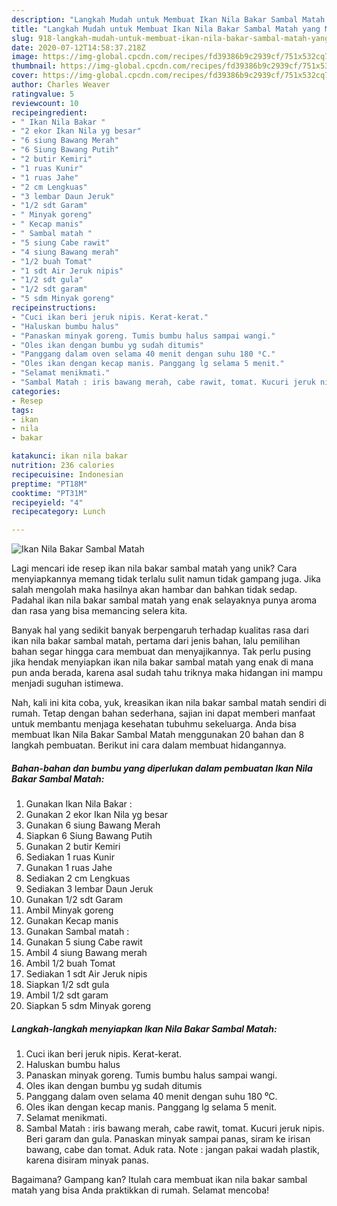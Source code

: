 ```yaml
---
description: "Langkah Mudah untuk Membuat Ikan Nila Bakar Sambal Matah yang Menggugah Selera"
title: "Langkah Mudah untuk Membuat Ikan Nila Bakar Sambal Matah yang Menggugah Selera"
slug: 918-langkah-mudah-untuk-membuat-ikan-nila-bakar-sambal-matah-yang-menggugah-selera
date: 2020-07-12T14:58:37.218Z
image: https://img-global.cpcdn.com/recipes/fd39386b9c2939cf/751x532cq70/ikan-nila-bakar-sambal-matah-foto-resep-utama.jpg
thumbnail: https://img-global.cpcdn.com/recipes/fd39386b9c2939cf/751x532cq70/ikan-nila-bakar-sambal-matah-foto-resep-utama.jpg
cover: https://img-global.cpcdn.com/recipes/fd39386b9c2939cf/751x532cq70/ikan-nila-bakar-sambal-matah-foto-resep-utama.jpg
author: Charles Weaver
ratingvalue: 5
reviewcount: 10
recipeingredient:
- " Ikan Nila Bakar "
- "2 ekor Ikan Nila yg besar"
- "6 siung Bawang Merah"
- "6 Siung Bawang Putih"
- "2 butir Kemiri"
- "1 ruas Kunir"
- "1 ruas Jahe"
- "2 cm Lengkuas"
- "3 lembar Daun Jeruk"
- "1/2 sdt Garam"
- " Minyak goreng"
- " Kecap manis"
- " Sambal matah "
- "5 siung Cabe rawit"
- "4 siung Bawang merah"
- "1/2 buah Tomat"
- "1 sdt Air Jeruk nipis"
- "1/2 sdt gula"
- "1/2 sdt garam"
- "5 sdm Minyak goreng"
recipeinstructions:
- "Cuci ikan beri jeruk nipis. Kerat-kerat."
- "Haluskan bumbu halus"
- "Panaskan minyak goreng. Tumis bumbu halus sampai wangi."
- "Oles ikan dengan bumbu yg sudah ditumis"
- "Panggang dalam oven selama 40 menit dengan suhu 180 ⁰C."
- "Oles ikan dengan kecap manis. Panggang lg selama 5 menit."
- "Selamat menikmati."
- "Sambal Matah : iris bawang merah, cabe rawit, tomat. Kucuri jeruk nipis. Beri garam dan gula. Panaskan minyak sampai panas, siram ke irisan bawang, cabe dan tomat. Aduk rata. Note : jangan pakai wadah plastik, karena disiram minyak panas."
categories:
- Resep
tags:
- ikan
- nila
- bakar

katakunci: ikan nila bakar 
nutrition: 236 calories
recipecuisine: Indonesian
preptime: "PT18M"
cooktime: "PT31M"
recipeyield: "4"
recipecategory: Lunch

---
```



![Ikan Nila Bakar Sambal Matah](https://img-global.cpcdn.com/recipes/fd39386b9c2939cf/751x532cq70/ikan-nila-bakar-sambal-matah-foto-resep-utama.jpg)

Lagi mencari ide resep ikan nila bakar sambal matah yang unik? Cara menyiapkannya memang tidak terlalu sulit namun tidak gampang juga. Jika salah mengolah maka hasilnya akan hambar dan bahkan tidak sedap. Padahal ikan nila bakar sambal matah yang enak selayaknya punya aroma dan rasa yang bisa memancing selera kita.



Banyak hal yang sedikit banyak berpengaruh terhadap kualitas rasa dari ikan nila bakar sambal matah, pertama dari jenis bahan, lalu pemilihan bahan segar hingga cara membuat dan menyajikannya. Tak perlu pusing jika hendak menyiapkan ikan nila bakar sambal matah yang enak di mana pun anda berada, karena asal sudah tahu triknya maka hidangan ini mampu menjadi suguhan istimewa.


Nah, kali ini kita coba, yuk, kreasikan ikan nila bakar sambal matah sendiri di rumah. Tetap dengan bahan sederhana, sajian ini dapat memberi manfaat untuk membantu menjaga kesehatan tubuhmu sekeluarga. Anda bisa membuat Ikan Nila Bakar Sambal Matah menggunakan 20 bahan dan 8 langkah pembuatan. Berikut ini cara dalam membuat hidangannya.

<!--inarticleads1-->

##### Bahan-bahan dan bumbu yang diperlukan dalam pembuatan Ikan Nila Bakar Sambal Matah:

1. Gunakan  Ikan Nila Bakar :
1. Gunakan 2 ekor Ikan Nila yg besar
1. Gunakan 6 siung Bawang Merah
1. Siapkan 6 Siung Bawang Putih
1. Gunakan 2 butir Kemiri
1. Sediakan 1 ruas Kunir
1. Gunakan 1 ruas Jahe
1. Sediakan 2 cm Lengkuas
1. Sediakan 3 lembar Daun Jeruk
1. Gunakan 1/2 sdt Garam
1. Ambil  Minyak goreng
1. Gunakan  Kecap manis
1. Gunakan  Sambal matah :
1. Gunakan 5 siung Cabe rawit
1. Ambil 4 siung Bawang merah
1. Ambil 1/2 buah Tomat
1. Sediakan 1 sdt Air Jeruk nipis
1. Siapkan 1/2 sdt gula
1. Ambil 1/2 sdt garam
1. Siapkan 5 sdm Minyak goreng




<!--inarticleads2-->

##### Langkah-langkah menyiapkan Ikan Nila Bakar Sambal Matah:

1. Cuci ikan beri jeruk nipis. Kerat-kerat.
1. Haluskan bumbu halus
1. Panaskan minyak goreng. Tumis bumbu halus sampai wangi.
1. Oles ikan dengan bumbu yg sudah ditumis
1. Panggang dalam oven selama 40 menit dengan suhu 180 ⁰C.
1. Oles ikan dengan kecap manis. Panggang lg selama 5 menit.
1. Selamat menikmati.
1. Sambal Matah : iris bawang merah, cabe rawit, tomat. Kucuri jeruk nipis. Beri garam dan gula. Panaskan minyak sampai panas, siram ke irisan bawang, cabe dan tomat. Aduk rata. Note : jangan pakai wadah plastik, karena disiram minyak panas.




Bagaimana? Gampang kan? Itulah cara membuat ikan nila bakar sambal matah yang bisa Anda praktikkan di rumah. Selamat mencoba!
